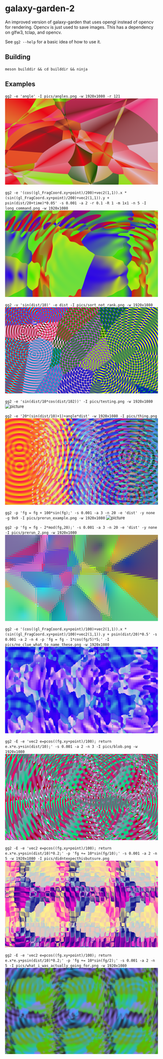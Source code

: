# galaxy-garden-2

An improved version of galaxy-garden that uses opengl instead of opencv for rendering. Opencv is just used to save images. 
This has a dependency on glfw3, tclap, and opencv.

See `gg2 --help` for a basic idea of how to use it.

## Building
`meson builddir && cd builddir && ninja`

## Examples
`gg2 -e 'angle' -I pics/angles.png -w 1920x1080 -r 121`
![picture](pics/angles.png)

`gg2 -e '(cos((gl_FragCoord.xy+point)/200)+vec2(1,1)).x * (sin((gl_FragCoord.xy+point)/200)+vec2(1,1)).y + psin(dist/20+time)*0.05' -s 0.001 -a 2 -r 0.1 -R 1 -m 1x1 -n 5 -I long_command.png -w 1920x1080`
![picture](pics/long_command.png)

`gg2 -v 'sin(dist/10)' -e dist -I pics/sort_not_rank.png -w 1920x1080`
![picture](pics/sort_not_rank.png)

`gg2 -e 'sin(dist/10*cos(dist/102))' -I pics/testing.png -w 1920x1080`
![picture](pics/testing.png)

`gg2 -e '20*(sin(dist/10)+1)+angle*dist' -w 1920x1080 -I pics/thing.png`
![picture](pics/thing.png)

`gg2 -p 'fg = fg + 100*sin(fg);' -s 0.001 -a 3 -n 20 -e 'dist' -y none -g 9x9 -I pics/prerun_example.png -w 1920x1080`
![picture](pics/prerun_example.png)

`gg2 -p 'fg = fg - 2*mod(fg,20);' -s 0.001 -a 3 -n 20 -e 'dist' -y none -I pics/prerun_2.png -w 1920x1080`
![picture](pics/prerun_2.png)

`gg2 -e '(cos((gl_FragCoord.xy+point)/100)+vec2(1,1)).x * (sin((gl_FragCoord.xy+point)/100)+vec2(1,1)).y + psin(dist/20)*0.5' -s 0.001 -a 2 -n 4 -p 'fg = fg - 1*cos(fg/5)*5;' -I pics/no_clue_what_to_name_these.png -w 1920x1080`
![picture](pics/no_clue_what_to_name_these.png)

`gg2 -E -e 'vec2 e=pcos((fg.xy+point)/100); return e.x*e.y+sin(dist/10);' -s 0.001 -a 2 -n 3 -I pics/blob.png -w 1920x1080`
![picture](pics/blob.png)

`gg2 -E -e 'vec2 e=pcos((fg.xy+point)/100); return e.x*e.y+psin(dist/10)*0.2;' -p 'fg += 10*sin(fg/10);' -s 0.001 -a 2 -n 5 -w 1920x1080 -I pics/didntexpecthisbutsure.png`
![picture](pics/didntexpecthisbutsure.png)

`gg2 -E -e 'vec2 e=pcos((fg.xy+point)/100); return e.x*e.y+psin(dist/10)*0.2;' -p 'fg += 10*sin(fg/2);' -s 0.001 -a 2 -n 5 -I pics/what_i_was_actually_going_for.png -w 1920x1080`
![picture](pics/what_i_was_actually_going_for.png)

